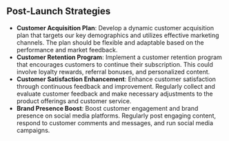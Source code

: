 ## Post-Launch Strategies

- **Customer Acquisition Plan**: Develop a dynamic customer acquisition plan that targets our key demographics and utilizes effective marketing channels. The plan should be flexible and adaptable based on the performance and market feedback.
- **Customer Retention Program**: Implement a customer retention program that encourages customers to continue their subscription. This could involve loyalty rewards, referral bonuses, and personalized content.
- **Customer Satisfaction Enhancement**: Enhance customer satisfaction through continuous feedback and improvement. Regularly collect and evaluate customer feedback and make necessary adjustments to the product offerings and customer service.
- **Brand Presence Boost**: Boost customer engagement and brand presence on social media platforms. Regularly post engaging content, respond to customer comments and messages, and run social media campaigns.